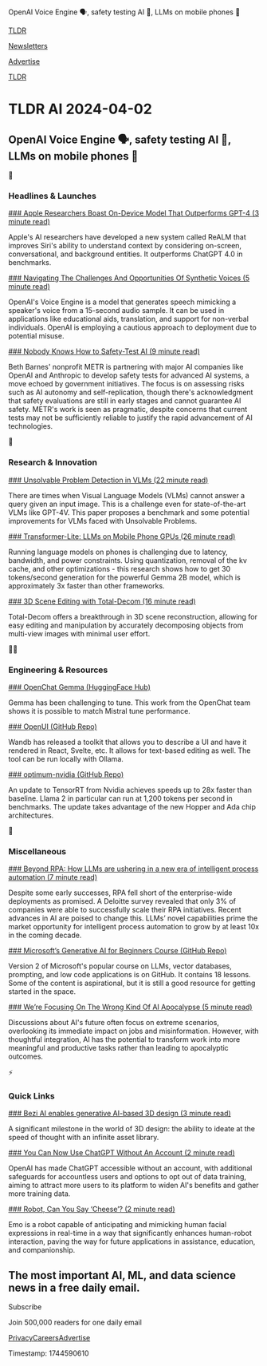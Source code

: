 OpenAI Voice Engine 🗣️, safety testing AI 🦺, LLMs on mobile phones 📱

[TLDR](/)

[Newsletters](/newsletters)

[Advertise](https://advertise.tldr.tech/)

[TLDR](/)

# TLDR AI 2024-04-02

## OpenAI Voice Engine 🗣️, safety testing AI 🦺, LLMs on mobile phones 📱

🚀

### Headlines & Launches

[### Apple Researchers Boast On-Device Model That Outperforms GPT-4 (3 minute read)](https://9to5mac.com/2024/04/01/apple-ai-gpt-4/?utm_source=tldrai)

Apple's AI researchers have developed a new system called ReALM that improves Siri's ability to understand context by considering on-screen, conversational, and background entities. It outperforms ChatGPT 4.0 in benchmarks.

[### Navigating The Challenges And Opportunities Of Synthetic Voices (5 minute read)](https://openai.com/blog/navigating-the-challenges-and-opportunities-of-synthetic-voices?utm_source=tldrai)

OpenAI's Voice Engine is a model that generates speech mimicking a speaker's voice from a 15-second audio sample. It can be used in applications like educational aids, translation, and support for non-verbal individuals. OpenAI is employing a cautious approach to deployment due to potential misuse.

[### Nobody Knows How to Safety-Test AI (9 minute read)](https://time.com/6958868/artificial-intelligence-safety-evaluations-risks/?utm_source=tldrai)

Beth Barnes' nonprofit METR is partnering with major AI companies like OpenAI and Anthropic to develop safety tests for advanced AI systems, a move echoed by government initiatives. The focus is on assessing risks such as AI autonomy and self-replication, though there's acknowledgment that safety evaluations are still in early stages and cannot guarantee AI safety. METR's work is seen as pragmatic, despite concerns that current tests may not be sufficiently reliable to justify the rapid advancement of AI technologies.

🧠

### Research & Innovation

[### Unsolvable Problem Detection in VLMs (22 minute read)](https://arxiv.org/abs/2403.20331?utm_source=tldrai)

There are times when Visual Language Models (VLMs) cannot answer a query given an input image. This is a challenge even for state-of-the-art VLMs like GPT-4V. This paper proposes a benchmark and some potential improvements for VLMs faced with Unsolvable Problems.

[### Transformer-Lite: LLMs on Mobile Phone GPUs (26 minute read)](https://arxiv.org/abs/2403.20041?utm_source=tldrai)

Running language models on phones is challenging due to latency, bandwidth, and power constraints. Using quantization, removal of the kv cache, and other optimizations - this research shows how to get 30 tokens/second generation for the powerful Gemma 2B model, which is approximately 3x faster than other frameworks.

[### 3D Scene Editing with Total-Decom (16 minute read)](https://arxiv.org/abs/2403.19314v1?utm_source=tldrai)

Total-Decom offers a breakthrough in 3D scene reconstruction, allowing for easy editing and manipulation by accurately decomposing objects from multi-view images with minimal user effort.

👨‍💻

### Engineering & Resources

[### OpenChat Gemma (HuggingFace Hub)](https://huggingface.co/openchat/openchat-3.5-0106-gemma?utm_source=tldrai)

Gemma has been challenging to tune. This work from the OpenChat team shows it is possible to match Mistral tune performance.

[### OpenUI (GitHub Repo)](https://github.com/wandb/openui?utm_source=tldrai)

Wandb has released a toolkit that allows you to describe a UI and have it rendered in React, Svelte, etc. It allows for text-based editing as well. The tool can be run locally with Ollama.

[### optimum-nvidia (GitHub Repo)](https://github.com/huggingface/optimum-nvidia?utm_source=tldrai)

An update to TensorRT from Nvidia achieves speeds up to 28x faster than baseline. Llama 2 in particular can run at 1,200 tokens per second in benchmarks. The update takes advantage of the new Hopper and Ada chip architectures.

🎁

### Miscellaneous

[### Beyond RPA: How LLMs are ushering in a new era of intelligent process automation (7 minute read)](https://foundationcapital.com/beyond-rpa-how-llms-are-ushering-in-a-new-era-of-intelligent-process-automation/?utm_source=tldrai)

Despite some early successes, RPA fell short of the enterprise-wide deployments as promised. A Deloitte survey revealed that only 3% of companies were able to successfully scale their RPA initiatives. Recent advances in AI are poised to change this. LLMs’ novel capabilities prime the market opportunity for intelligent process automation to grow by at least 10x in the coming decade.

[### Microsoft’s Generative AI for Beginners Course (GitHub Repo)](https://github.com/microsoft/generative-ai-for-beginners?utm_source=tldrai)

Version 2 of Microsoft's popular course on LLMs, vector databases, prompting, and low code applications is on GitHub. It contains 18 lessons. Some of the content is aspirational, but it is still a good resource for getting started in the space.

[### We’re Focusing On The Wrong Kind Of AI Apocalypse (5 minute read)](https://time.com/6961559/ethan-mollick-ai-apocalypse-essay/?utm_source=tldrai)

Discussions about AI's future often focus on extreme scenarios, overlooking its immediate impact on jobs and misinformation. However, with thoughtful integration, AI has the potential to transform work into more meaningful and productive tasks rather than leading to apocalyptic outcomes.

⚡️

### Quick Links

[### Bezi AI enables generative AI-based 3D design (3 minute read)](https://bezi.com/hq/blog/introducing-bezi-ai?utm_source=tldrai)

A significant milestone in the world of 3D design: the ability to ideate at the speed of thought with an infinite asset library.

[### You Can Now Use ChatGPT Without An Account (2 minute read)](https://www.engadget.com/you-can-now-use-chatgpt-without-an-account-184417749.html?src=rss&amp;utm_source=tldrai)

OpenAI has made ChatGPT accessible without an account, with additional safeguards for accountless users and options to opt out of data training, aiming to attract more users to its platform to widen AI's benefits and gather more training data.

[### Robot, Can You Say ‘Cheese’? (2 minute read)](https://www.engineering.columbia.edu/news/robot-can-you-say-cheese?utm_source=tldrai)

Emo is a robot capable of anticipating and mimicking human facial expressions in real-time in a way that significantly enhances human-robot interaction, paving the way for future applications in assistance, education, and companionship.

## The most important AI, ML, and data science news in a free daily email.

Subscribe

Join 500,000 readers for one daily email

[Privacy](/privacy)[Careers](https://jobs.ashbyhq.com/tldr.tech)[Advertise](/ai/advertise)

Timestamp: 1744590610